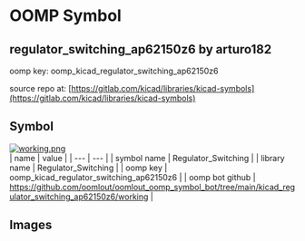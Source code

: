 # OOMP Symbol  
## regulator_switching_ap62150z6  by arturo182  
  
oomp key: oomp_kicad_regulator_switching_ap62150z6  
  
source repo at: [https://gitlab.com/kicad/libraries/kicad-symbols](https://gitlab.com/kicad/libraries/kicad-symbols)  
## Symbol  
  
[![working.png](working_600.png)](working.png)  
| name | value | 
| --- | --- | 
| symbol name | Regulator_Switching | 
| library name | Regulator_Switching | 
| oomp key | oomp_kicad_regulator_switching_ap62150z6 | 
| oomp bot github | https://github.com/oomlout/oomlout_oomp_symbol_bot/tree/main/kicad_regulator_switching_ap62150z6/working | 
## Images  
